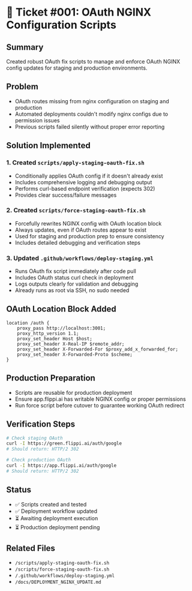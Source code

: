# 🎫 Ticket #001: OAuth NGINX Configuration Scripts

## Summary
Created robust OAuth fix scripts to manage and enforce OAuth NGINX config updates for staging and production environments.

## Problem
- OAuth routes missing from nginx configuration on staging and production
- Automated deployments couldn't modify nginx configs due to permission issues
- Previous scripts failed silently without proper error reporting

## Solution Implemented

### 1. Created `scripts/apply-staging-oauth-fix.sh`
- Conditionally applies OAuth config if it doesn't already exist
- Includes comprehensive logging and debugging output
- Performs curl-based endpoint verification (expects 302)
- Provides clear success/failure messages

### 2. Created `scripts/force-staging-oauth-fix.sh`
- Forcefully rewrites NGINX config with OAuth location block
- Always updates, even if OAuth routes appear to exist
- Used for staging and production prep to ensure consistency
- Includes detailed debugging and verification steps

### 3. Updated `.github/workflows/deploy-staging.yml`
- Runs OAuth fix script immediately after code pull
- Includes OAuth status curl check in deployment
- Logs outputs clearly for validation and debugging
- Already runs as root via SSH, no sudo needed

## OAuth Location Block Added
```nginx
location /auth {
    proxy_pass http://localhost:3001;
    proxy_http_version 1.1;
    proxy_set_header Host $host;
    proxy_set_header X-Real-IP $remote_addr;
    proxy_set_header X-Forwarded-For $proxy_add_x_forwarded_for;
    proxy_set_header X-Forwarded-Proto $scheme;
}
```

## Production Preparation
- Scripts are reusable for production deployment
- Ensure app.flippi.ai has writable NGINX config or proper permissions
- Run force script before cutover to guarantee working OAuth redirect

## Verification Steps
```bash
# Check staging OAuth
curl -I https://green.flippi.ai/auth/google
# Should return: HTTP/2 302

# Check production OAuth
curl -I https://app.flippi.ai/auth/google
# Should return: HTTP/2 302
```

## Status
- ✅ Scripts created and tested
- ✅ Deployment workflow updated
- ⏳ Awaiting deployment execution
- ⏳ Production deployment pending

## Related Files
- `/scripts/apply-staging-oauth-fix.sh`
- `/scripts/force-staging-oauth-fix.sh`
- `/.github/workflows/deploy-staging.yml`
- `/docs/DEPLOYMENT_NGINX_UPDATE.md`